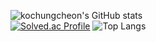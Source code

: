 ![kochungcheon's GitHub stats](https://github-readme-stats.vercel.app/api?usernamekochungcheon&show_icons=true&theme=dark)   
[![Solved.ac Profile](http://mazassumnida.wtf/api/generate_badge?boj=kocc10)](https://solved.ac/kocc10)
![Top Langs](https://github-readme-stats.vercel.app/api/top-langs/?username=kochungcheon&layout=Demo&theme=Demo)
